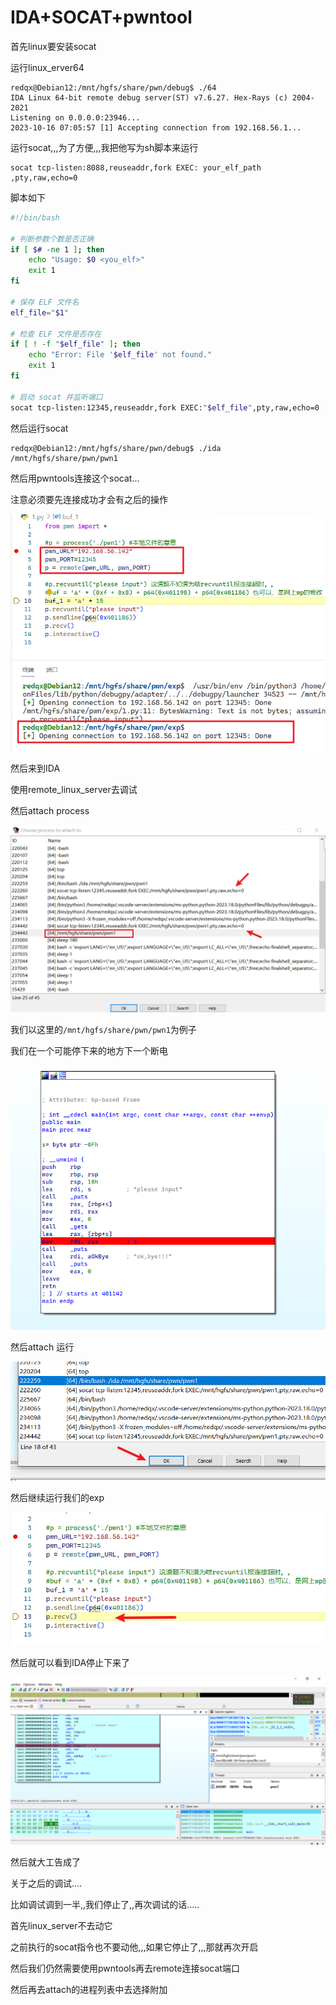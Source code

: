 # IDA+SOCAT+pwntool



首先linux要安装socat



运行linux_erver64

```
redqx@Debian12:/mnt/hgfs/share/pwn/debug$ ./64
IDA Linux 64-bit remote debug server(ST) v7.6.27. Hex-Rays (c) 2004-2021
Listening on 0.0.0.0:23946...
2023-10-16 07:05:57 [1] Accepting connection from 192.168.56.1...
```



运行socat,,,为了方便,,,我把他写为sh脚本来运行

```
socat tcp-listen:8088,reuseaddr,fork EXEC: your_elf_path ,pty,raw,echo=0
```

脚本如下

```sh
#!/bin/bash

# 判断参数个数是否正确
if [ $# -ne 1 ]; then
    echo "Usage: $0 <you_elf>"
    exit 1
fi

# 保存 ELF 文件名
elf_file="$1"

# 检查 ELF 文件是否存在
if [ ! -f "$elf_file" ]; then
    echo "Error: File '$elf_file' not found."
    exit 1
fi

# 启动 socat 并监听端口
socat tcp-listen:12345,reuseaddr,fork EXEC:"$elf_file",pty,raw,echo=0
```



然后运行socat

```
redqx@Debian12:/mnt/hgfs/share/pwn/debug$ ./ida /mnt/hgfs/share/pwn/pwn1
```



然后用pwntools连接这个socat...

注意必须要先连接成功才会有之后的操作

![image-20231016191039365](img/image-20231016191039365.png)

然后来到IDA

使用remote_linux_server去调试

然后attach process

![image-20231016191203437](img/image-20231016191203437.png)

我们以这里的`/mnt/hgfs/share/pwn/pwn1`为例子

我们在一个可能停下来的地方下一个断电

![image-20231016191252126](img/image-20231016191252126.png)

然后attach 运行

![image-20231016191311488](img/image-20231016191311488.png)



然后继续运行我们的exp

![image-20231016191534829](img/image-20231016191534829.png)

然后就可以看到IDA停止下来了

![image-20231016191557373](img/image-20231016191557373.png)

然后就大工告成了

关于之后的调试....

比如调试调到一半,,我们停止了,,再次调试的话.....



首先linux_server不去动它

之前执行的socat指令也不要动他,,,如果它停止了,,,那就再次开启

然后我们仍然需要使用pwntools再去remote连接socat端口

然后再去attach的进程列表中去选择附加



